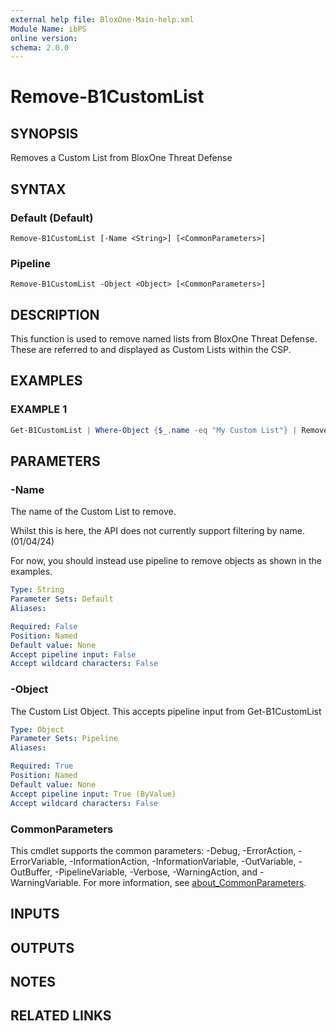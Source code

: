 ```yaml
---
external help file: BloxOne-Main-help.xml
Module Name: ibPS
online version:
schema: 2.0.0
---
```


# Remove-B1CustomList

## SYNOPSIS
Removes a Custom List from BloxOne Threat Defense

## SYNTAX

### Default (Default)
```
Remove-B1CustomList [-Name <String>] [<CommonParameters>]
```

### Pipeline
```
Remove-B1CustomList -Object <Object> [<CommonParameters>]
```

## DESCRIPTION
This function is used to remove named lists from BloxOne Threat Defense.
These are referred to and displayed as Custom Lists within the CSP.

## EXAMPLES

### EXAMPLE 1
```powershell
Get-B1CustomList | Where-Object {$_.name -eq "My Custom List"} | Remove-B1CustomList
```

## PARAMETERS

### -Name
The name of the Custom List to remove.

Whilst this is here, the API does not currently support filtering by name.
(01/04/24)

For now, you should instead use pipeline to remove objects as shown in the examples.

```yaml
Type: String
Parameter Sets: Default
Aliases:

Required: False
Position: Named
Default value: None
Accept pipeline input: False
Accept wildcard characters: False
```

### -Object
The Custom List Object.
This accepts pipeline input from Get-B1CustomList

```yaml
Type: Object
Parameter Sets: Pipeline
Aliases:

Required: True
Position: Named
Default value: None
Accept pipeline input: True (ByValue)
Accept wildcard characters: False
```

### CommonParameters
This cmdlet supports the common parameters: -Debug, -ErrorAction, -ErrorVariable, -InformationAction, -InformationVariable, -OutVariable, -OutBuffer, -PipelineVariable, -Verbose, -WarningAction, and -WarningVariable. For more information, see [about_CommonParameters](http://go.microsoft.com/fwlink/?LinkID=113216).

## INPUTS

## OUTPUTS

## NOTES

## RELATED LINKS
